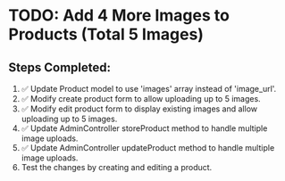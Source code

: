 # TODO: Add 4 More Images to Products (Total 5 Images)

## Steps Completed:
1. ✅ Update Product model to use 'images' array instead of 'image_url'.
2. ✅ Modify create product form to allow uploading up to 5 images.
3. ✅ Modify edit product form to display existing images and allow uploading up to 5 images.
4. ✅ Update AdminController storeProduct method to handle multiple image uploads.
5. ✅ Update AdminController updateProduct method to handle multiple image uploads.
6. Test the changes by creating and editing a product.
